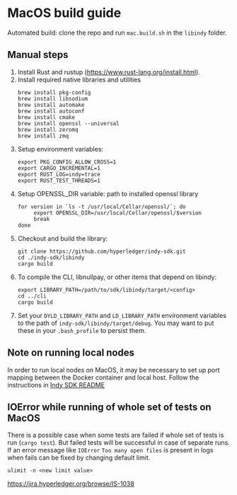 # MacOS build guide

Automated build: clone the repo and run `mac.build.sh` in the `libindy` folder.

## Manual steps

1. Install Rust and rustup (https://www.rust-lang.org/install.html).
2. Install required native libraries and utilities
   ```
   brew install pkg-config
   brew install libsodium   
   brew install automake 
   brew install autoconf
   brew install cmake
   brew install openssl --universal
   brew install zeromq
   brew install zmq
   ```
3. Setup environment variables:
   ```
   export PKG_CONFIG_ALLOW_CROSS=1
   export CARGO_INCREMENTAL=1
   export RUST_LOG=indy=trace
   export RUST_TEST_THREADS=1
   ```
4. Setup OPENSSL_DIR variable: path to installed openssl library
   ```
   for version in `ls -t /usr/local/Cellar/openssl/`; do
        export OPENSSL_DIR=/usr/local/Cellar/openssl/$version
        break
   done
   ```
5. Checkout and build the library:
   ```
   git clone https://github.com/hyperledger/indy-sdk.git
   cd ./indy-sdk/libindy
   cargo build
   ```
6. To compile the CLI, libnullpay, or other items that depend on libindy:
   ```
   export LIBRARY_PATH=/path/to/sdk/libindy/target/<config>
   cd ../cli
   cargo build
   ```
7. Set your `DYLD_LIBRARY_PATH` and `LD_LIBRARY_PATH` environment variables to the path of `indy-sdk/libindy/target/debug`. You may want to put these in your `.bash_profile` to persist them.

## Note on running local nodes

In order to run local nodes on MacOS, it may be necessary to set up port mapping between the Docker container
and local host. Follow the instructions in [Indy SDK README](https://github.com/hyperledger/indy-sdk#how-to-start-local-nodes-pool-with-docker)

## IOError while running of whole set of tests on MacOS

There is a possible case when some tests are failed if whole set of tests is run (`cargo test`).
But failed tests will be successful in case of separate runs.
If an error message like `IOError` `Too many open files` is present in logs when fails can be fixed by changing default limit.

`ulimit -n <new limit value>`

https://jira.hyperledger.org/browse/IS-1038
